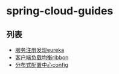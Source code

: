 # spring-cloud-guides

## 列表

* [服务注册发现eureka](./spring-cloud-eureka)
* [客户端负载均衡ribbon](./spring-cloud-ribbon)
* [分布式配置中心config](./spring-cloud-config)



